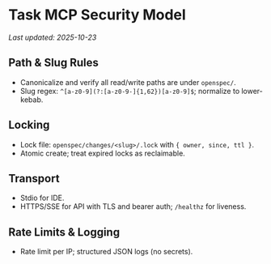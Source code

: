 # Task MCP Security Model

_Last updated: 2025-10-23_

## Path & Slug Rules
- Canonicalize and verify all read/write paths are under `openspec/`.
- Slug regex: `^[a-z0-9](?:[a-z0-9-]{1,62})[a-z0-9]$`; normalize to lower-kebab.

## Locking
- Lock file: `openspec/changes/<slug>/.lock` with `{ owner, since, ttl }`.
- Atomic create; treat expired locks as reclaimable.

## Transport
- Stdio for IDE.
- HTTPS/SSE for API with TLS and bearer auth; `/healthz` for liveness.

## Rate Limits & Logging
- Rate limit per IP; structured JSON logs (no secrets).
